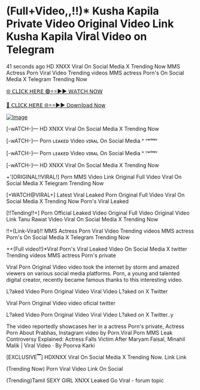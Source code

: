 # (Full+Video,,!!)* Kusha Kapila Private Video Original Video Link Kusha Kapila 𝖵𝗂𝐫𝖺𝗅 Video on Telegram
41 seconds ago
HD XNXX Viral On Social Media X Trending Now MMS Actress Porn Viral Video Trending videos MMS actress Porn's On Social Media X Telegram Trending Now

[🌐 𝖢𝖫𝖨𝖢𝖪 𝖧𝖤𝖱𝖤 🟢==►► 𝖶𝖠𝖳𝖢𝖧 𝖭𝖮𝖶](https://4k-stream-tv01.blogspot.com/2025/01/vai00.html)

[🔴 𝖢𝖫𝖨𝖢𝖪 𝖧𝖤𝖱𝖤 🌐==►► 𝖣𝗈𝗐𝗇𝗅𝗈𝖺𝖽 𝖭𝗈𝗐](https://4k-stream-tv01.blogspot.com/2025/01/vai00.html)

[![Image](https://github.com/user-attachments/assets/ff3b7bd4-415c-4ca3-a6c8-b1f096193c29)](https://4k-stream-tv01.blogspot.com/2025/01/vai00.html)

[-wATCH-]— HD XNXX Viral On Social Media X Trending Now

[-wATCH-]— Porn ʟᴇᴀᴋᴇᴅ Video ᴠɪʀᴀʟ On Social Media ˣ ᵀʷⁱᵗᵗᵉʳ

[-wATCH-]— Porn ʟᴇᴀᴋᴇᴅ Video ᴠɪʀᴀʟ On Social Media ˣ ᵀʷⁱᵗᵗᵉʳ

[-wATCH-]— HD XNXX Viral On Social Media X Trending Now

+'[ORIGINAL!!VIRAL!] Porn MMS Video Link Original Full Video Viral On Social Media X Telegram Trending Now

[+WATCH@VIRAL+] Latest Viral Leaked Porn Original Full Video Viral On Social Media X Trending Now Porn's Viral Leaked

[!!Tending!!+] Porn Official Leaked Video Original Full Video Original Video Link Tanu Rawat Video Viral On Social Media X Trending Now

!!+(Link-Viral)!! MMS Actress Porn Viral Video Trending videos MMS actress Porn's On Social Media X Telegram Trending Now

++(Full video!!)*Viral Porn's Viral Leaked Video On Social Media X twitter Trending videos MMS actress Porn's private

Viral Porn Original Video video took the internet by storm and amazed viewers on various social media platforms. Porn, a young and talented digital creator, recently became famous thanks to this interesting video.

L?aked Video Porn Original Video Viral Video L?aked on X Twitter

Viral Porn Original Video video oficial twitter

L?aked Video Porn Original Video Viral Video L?aked on X Twitter..y

The video reportedly showcases her in a actress Porn's private, Actress Porn About Prabhas, Instagram video by Porn.Viral Porn MMS Leak Controversy Explained: Actress Falls Victim After Maryam Faisal, Minahil Malik | Viral Video · By Poorva Karki

[EXCLUSIVE▔] HDXNXX Viral On Social Media X Trending Now. Link Link

(Trending Now) Porn Viral Video Link On Social

(Trending)Tamil SEXY GIRL XNXX Leaked Go Viral - forum topic
